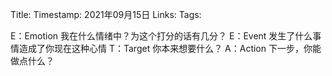 Title: 
Timestamp:  2021年09月15日
Links: 
Tags: 

E：Emotion 我在什么情绪中？为这个打分的话有几分？
E：Event 发生了什么事情造成了你现在这种心情
T：Target 你本来想要什么？
A：Action 下一步，你能做点什么？

